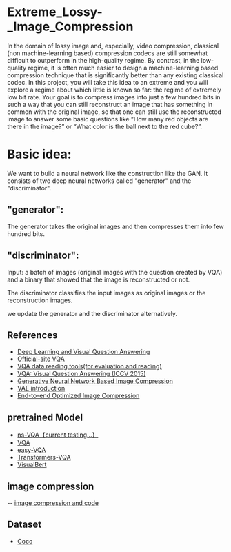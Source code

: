 # Extreme_Lossy-_Image_Compression

In the domain of lossy image and, especially, video compression, classical (non machine-learning based) compression codecs are still somewhat difficult to outperform in the high-quality regime. By contrast, in the low-quality regime, it is often much easier to design a machine-learning based compression technique that is significantly better than any existing classical codec. In this project, you will take this idea to an extreme and you will explore a regime about which little is known so far: the regime of extremely low bit rate. Your goal is to compress images into just a few hundred bits in such a way that you can still reconstruct an image that has something in common with the original image, so that one can still use the reconstructed image to answer some basic questions like “How many red objects are there in the image?” or “What color is the ball next to the red cube?”.

# Basic idea:
We want to build a neural network like the construction like the GAN. It consists of two deep neural networks called "generator" and the "discriminator".

## "generator": 
The generator takes the original images and then compresses them into few hundred bits. 

## "discriminator":
Input: 
a batch of images (original images with the question created by VQA) and a binary that showed that the image is reconstructed or not.

The discriminator classifies the input images as original images or the reconstruction images.

we update the generator and the discriminator alternatively.

## References

- [Deep Learning and Visual Question Answering](https://towardsdatascience.com/deep-learning-and-visual-question-answering-c8c8093941bc) 
- [Official-site VQA](https://visualqa.org/)
- [VQA data reading tools(for evaluation and reading)](https://github.com/GT-Vision-Lab/VQA)
- [VQA: Visual Question Answering (ICCV 2015)](https://arxiv.org/pdf/1505.00468.pdf)
- [Generative Neural Network Based Image Compression](http://cs229.stanford.edu/proj2018/report/44.pdf) 
- [VAE introduction](https://www.tensorflow.org/tutorials/generative/cvae)
- [End-to-end Optimized Image Compression](https://arxiv.org/abs/1611.01704)

## pretrained Model

- [ns-VQA【current testing...】](https://github.com/kexinyi/ns-vqa)
- [VQA](https://modelzoo.co/model/vqapytorch#pretrained-models)
- [easy-VQA](https://easy-vqa-demo.victorzhou.com/)
- [Transformers-VQA](https://github.com/YIKUAN8/Transformers-VQA/blob/master/openI_VQA.ipynb)
- [VisualBert](https://github.com/uclanlp/visualbert)

## image compression
-- [image compression and code](https://github.com/zhiqiang-zhu/Image-Compression-Papers-and-Code)

## Dataset
- [Coco](https://cocodataset.org/)

